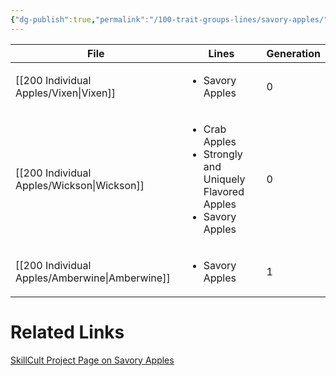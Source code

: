 ```yaml
---
{"dg-publish":true,"permalink":"/100-trait-groups-lines/savory-apples/"}
---
```



| File                                              | Lines                                                                                             | Generation |
| ------------------------------------------------- | ------------------------------------------------------------------------------------------------- | ---------- |
| [[200 Individual Apples/Vixen\|Vixen]]         | <ul><li>Savory Apples</li></ul>                                                                   | 0          |
| [[200 Individual Apples/Wickson\|Wickson]]     | <ul><li>Crab Apples</li><li>Strongly and Uniquely Flavored Apples</li><li>Savory Apples</li></ul> | 0          |
| [[200 Individual Apples/Amberwine\|Amberwine]] | <ul><li>Savory Apples</li></ul>                                                                   | 1          |


# Related Links
[SkillCult Project Page on Savory Apples](https://skillcult.com/savory-apple-project)